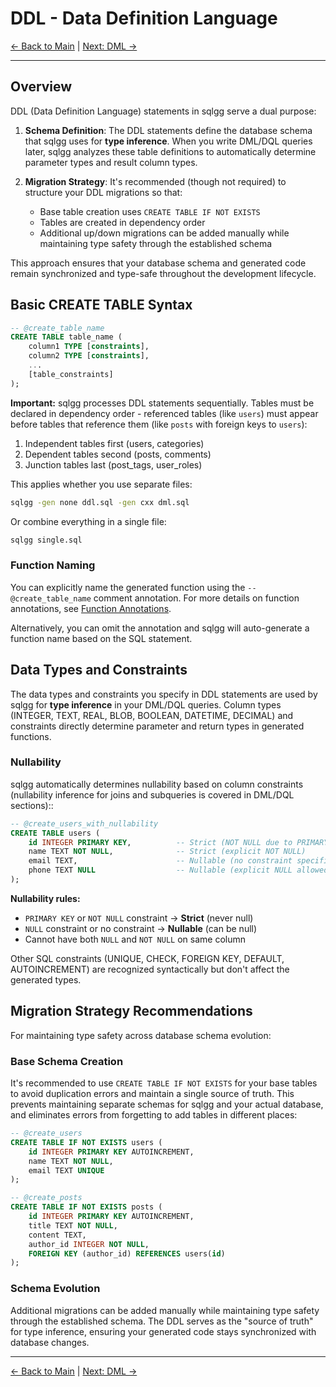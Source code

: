 # DDL - Data Definition Language

[← Back to Main](./index.md) | [Next: DML →](./dml-dql.md)

---

## Overview

DDL (Data Definition Language) statements in sqlgg serve a dual purpose:

1. **Schema Definition**: The DDL statements define the database schema that sqlgg uses for **type inference**. When you write DML/DQL queries later, sqlgg analyzes these table definitions to automatically determine parameter types and result column types.

2. **Migration Strategy**: It's recommended (though not required) to structure your DDL migrations so that:
   - Base table creation uses `CREATE TABLE IF NOT EXISTS` 
   - Tables are created in dependency order
   - Additional up/down migrations can be added manually while maintaining type safety through the established schema

This approach ensures that your database schema and generated code remain synchronized and type-safe throughout the development lifecycle.

## Basic CREATE TABLE Syntax

```sql
-- @create_table_name
CREATE TABLE table_name (
    column1 TYPE [constraints],
    column2 TYPE [constraints],
    ...
    [table_constraints]
);
```

**Important:** sqlgg processes DDL statements sequentially. Tables must be declared in dependency order - referenced tables (like `users`) must appear before tables that reference them (like `posts` with foreign keys to `users`):

1. Independent tables first (users, categories)
2. Dependent tables second (posts, comments)
3. Junction tables last (post_tags, user_roles)

This applies whether you use separate files:
```bash
sqlgg -gen none ddl.sql -gen cxx dml.sql
```

Or combine everything in a single file:
```bash
sqlgg single.sql
```

### Function Naming

You can explicitly name the generated function using the `-- @create_table_name` comment annotation. For more details on function annotations, see [Function Annotations](./annotations.md).

Alternatively, you can omit the annotation and sqlgg will auto-generate a function name based on the SQL statement.

## Data Types and Constraints

The data types and constraints you specify in DDL statements are used by sqlgg for **type inference** in your DML/DQL queries. Column types (INTEGER, TEXT, REAL, BLOB, BOOLEAN, DATETIME, DECIMAL) and constraints directly determine parameter and return types in generated functions.

### Nullability

sqlgg automatically determines nullability based on column constraints
(nullability inference for joins and subqueries is covered in DML/DQL sections)::

```sql
-- @create_users_with_nullability
CREATE TABLE users (
    id INTEGER PRIMARY KEY,          -- Strict (NOT NULL due to PRIMARY KEY)
    name TEXT NOT NULL,              -- Strict (explicit NOT NULL)
    email TEXT,                      -- Nullable (no constraint specified)
    phone TEXT NULL                  -- Nullable (explicit NULL allowed)
);
```

**Nullability rules:**
- `PRIMARY KEY` or `NOT NULL` constraint → **Strict** (never null)
- `NULL` constraint or no constraint → **Nullable** (can be null)
- Cannot have both `NULL` and `NOT NULL` on same column

Other SQL constraints (UNIQUE, CHECK, FOREIGN KEY, DEFAULT, AUTOINCREMENT) are recognized syntactically but don't affect the generated types.

## Migration Strategy Recommendations

For maintaining type safety across database schema evolution:

### Base Schema Creation
It's recommended to use `CREATE TABLE IF NOT EXISTS` for your base tables to avoid duplication errors and maintain a single source of truth. This prevents maintaining separate schemas for sqlgg and your actual database, and eliminates errors from forgetting to add tables in different places:

```sql
-- @create_users
CREATE TABLE IF NOT EXISTS users (
    id INTEGER PRIMARY KEY AUTOINCREMENT,
    name TEXT NOT NULL,
    email TEXT UNIQUE
);

-- @create_posts  
CREATE TABLE IF NOT EXISTS posts (
    id INTEGER PRIMARY KEY AUTOINCREMENT,
    title TEXT NOT NULL,
    content TEXT,
    author_id INTEGER NOT NULL,
    FOREIGN KEY (author_id) REFERENCES users(id)
);
```

### Schema Evolution
Additional migrations can be added manually while maintaining type safety through the established schema. The DDL serves as the "source of truth" for type inference, ensuring your generated code stays synchronized with database changes.

---

[← Back to Main](./index.md) | [Next: DML →](./dml-dql.md)
